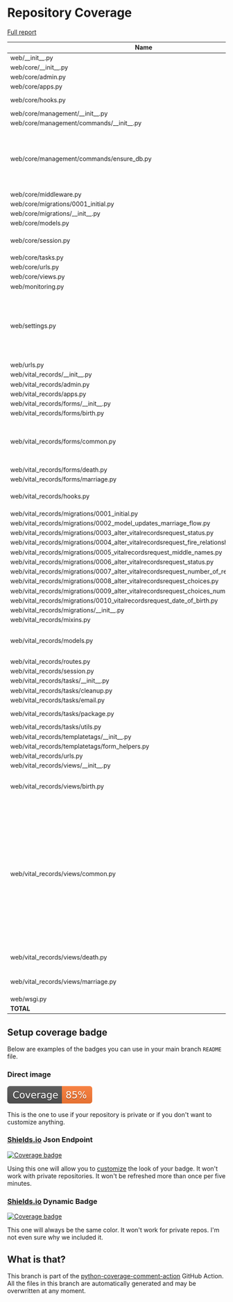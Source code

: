 # Repository Coverage

[Full report](https://htmlpreview.github.io/?https://github.com/Office-of-Digital-Services/cdt-ods-disaster-recovery/blob/python-coverage-comment-action-data/htmlcov/index.html)

| Name                                                                                            |    Stmts |     Miss |   Branch |   BrPart |   Cover |   Missing |
|------------------------------------------------------------------------------------------------ | -------: | -------: | -------: | -------: | ------: | --------: |
| web/\_\_init\_\_.py                                                                             |        5 |        2 |        0 |        0 |     60% |       5-7 |
| web/core/\_\_init\_\_.py                                                                        |        0 |        0 |        0 |        0 |    100% |           |
| web/core/admin.py                                                                               |       24 |       13 |        2 |        0 |     42% |     21-39 |
| web/core/apps.py                                                                                |        5 |        0 |        0 |        0 |    100% |           |
| web/core/hooks.py                                                                               |       11 |        4 |        0 |        0 |     64% |9-10, 14-15 |
| web/core/management/\_\_init\_\_.py                                                             |        0 |        0 |        0 |        0 |    100% |           |
| web/core/management/commands/\_\_init\_\_.py                                                    |        0 |        0 |        0 |        0 |    100% |           |
| web/core/management/commands/ensure\_db.py                                                      |      183 |        4 |       42 |        4 |     96% |73, 87-89, 99, 103->exit, 230->232, 306->310 |
| web/core/middleware.py                                                                          |        9 |        1 |        2 |        1 |     82% |        19 |
| web/core/migrations/0001\_initial.py                                                            |        7 |        0 |        0 |        0 |    100% |           |
| web/core/migrations/\_\_init\_\_.py                                                             |        0 |        0 |        0 |        0 |    100% |           |
| web/core/models.py                                                                              |        8 |        0 |        0 |        0 |    100% |           |
| web/core/session.py                                                                             |       25 |        5 |        4 |        2 |     76% |13-19, 25-26, 33 |
| web/core/tasks.py                                                                               |       15 |        2 |        0 |        0 |     87% |    60, 64 |
| web/core/urls.py                                                                                |        5 |        0 |        0 |        0 |    100% |           |
| web/core/views.py                                                                               |        9 |        0 |        2 |        0 |    100% |           |
| web/monitoring.py                                                                               |       12 |        0 |        4 |        0 |    100% |           |
| web/settings.py                                                                                 |      108 |        6 |       14 |        7 |     89% |52, 54, 56, 127->131, 139->142, 151, 267-268 |
| web/urls.py                                                                                     |       16 |        7 |        2 |        1 |     56% |     31-39 |
| web/vital\_records/\_\_init\_\_.py                                                              |        0 |        0 |        0 |        0 |    100% |           |
| web/vital\_records/admin.py                                                                     |        6 |        0 |        0 |        0 |    100% |           |
| web/vital\_records/apps.py                                                                      |        5 |        0 |        0 |        0 |    100% |           |
| web/vital\_records/forms/\_\_init\_\_.py                                                        |        0 |        0 |        0 |        0 |    100% |           |
| web/vital\_records/forms/birth.py                                                               |       24 |        0 |        0 |        0 |    100% |           |
| web/vital\_records/forms/common.py                                                              |       95 |        0 |       14 |        3 |     97% |194->exit, 298->301, 301->303 |
| web/vital\_records/forms/death.py                                                               |       16 |        0 |        0 |        0 |    100% |           |
| web/vital\_records/forms/marriage.py                                                            |       21 |        0 |        0 |        0 |    100% |           |
| web/vital\_records/hooks.py                                                                     |       16 |        6 |        0 |        0 |     62% |10-11, 15-16, 20-21 |
| web/vital\_records/migrations/0001\_initial.py                                                  |        7 |        0 |        0 |        0 |    100% |           |
| web/vital\_records/migrations/0002\_model\_updates\_marriage\_flow.py                           |        4 |        0 |        0 |        0 |    100% |           |
| web/vital\_records/migrations/0003\_alter\_vitalrecordsrequest\_status.py                       |        5 |        0 |        0 |        0 |    100% |           |
| web/vital\_records/migrations/0004\_alter\_vitalrecordsrequest\_fire\_relationship.py           |        4 |        0 |        0 |        0 |    100% |           |
| web/vital\_records/migrations/0005\_vitalrecordsrequest\_middle\_names.py                       |        4 |        0 |        0 |        0 |    100% |           |
| web/vital\_records/migrations/0006\_alter\_vitalrecordsrequest\_status.py                       |        5 |        0 |        0 |        0 |    100% |           |
| web/vital\_records/migrations/0007\_alter\_vitalrecordsrequest\_number\_of\_records.py          |        4 |        0 |        0 |        0 |    100% |           |
| web/vital\_records/migrations/0008\_alter\_vitalrecordsrequest\_choices.py                      |        4 |        0 |        0 |        0 |    100% |           |
| web/vital\_records/migrations/0009\_alter\_vitalrecordsrequest\_choices\_number\_of\_records.py |        4 |        0 |        0 |        0 |    100% |           |
| web/vital\_records/migrations/0010\_vitalrecordsrequest\_date\_of\_birth.py                     |        4 |        0 |        0 |        0 |    100% |           |
| web/vital\_records/migrations/\_\_init\_\_.py                                                   |        0 |        0 |        0 |        0 |    100% |           |
| web/vital\_records/mixins.py                                                                    |       74 |        2 |       12 |        1 |     94% |     13-14 |
| web/vital\_records/models.py                                                                    |       86 |        6 |        4 |        0 |     93% |87, 91, 95, 99, 103, 107 |
| web/vital\_records/routes.py                                                                    |       27 |        0 |        0 |        0 |    100% |           |
| web/vital\_records/session.py                                                                   |       26 |        0 |        6 |        0 |    100% |           |
| web/vital\_records/tasks/\_\_init\_\_.py                                                        |        0 |        0 |        0 |        0 |    100% |           |
| web/vital\_records/tasks/cleanup.py                                                             |       68 |        0 |       18 |        0 |    100% |           |
| web/vital\_records/tasks/email.py                                                               |       33 |        2 |        0 |        0 |     94% |     29-34 |
| web/vital\_records/tasks/package.py                                                             |      152 |        0 |        6 |        1 |     99% |  224->228 |
| web/vital\_records/tasks/utils.py                                                               |        7 |        0 |        0 |        0 |    100% |           |
| web/vital\_records/templatetags/\_\_init\_\_.py                                                 |        0 |        0 |        0 |        0 |    100% |           |
| web/vital\_records/templatetags/form\_helpers.py                                                |       10 |       10 |        2 |        0 |      0% |      1-13 |
| web/vital\_records/urls.py                                                                      |        4 |        0 |        0 |        0 |    100% |           |
| web/vital\_records/views/\_\_init\_\_.py                                                        |        0 |        0 |        0 |        0 |    100% |           |
| web/vital\_records/views/birth.py                                                               |       58 |       33 |        0 |        0 |     43% |16-28, 36-47, 54-60, 71-90 |
| web/vital\_records/views/common.py                                                              |      156 |       53 |        6 |        0 |     64% |61-64, 88-93, 96-99, 109-113, 116-123, 163-171, 183-191, 194-201, 204-209, 217-219, 223-234 |
| web/vital\_records/views/death.py                                                               |       47 |       20 |        0 |        0 |     57% |12-24, 32-44, 64-70 |
| web/vital\_records/views/marriage.py                                                            |       39 |       26 |        0 |        0 |     33% |10-36, 44-57, 64-70 |
| web/wsgi.py                                                                                     |        6 |        6 |        0 |        0 |      0% |      8-16 |
|                                                                                       **TOTAL** | **1463** |  **208** |  **140** |   **20** | **85%** |           |


## Setup coverage badge

Below are examples of the badges you can use in your main branch `README` file.

### Direct image

[![Coverage badge](https://raw.githubusercontent.com/Office-of-Digital-Services/cdt-ods-disaster-recovery/python-coverage-comment-action-data/badge.svg)](https://htmlpreview.github.io/?https://github.com/Office-of-Digital-Services/cdt-ods-disaster-recovery/blob/python-coverage-comment-action-data/htmlcov/index.html)

This is the one to use if your repository is private or if you don't want to customize anything.

### [Shields.io](https://shields.io) Json Endpoint

[![Coverage badge](https://img.shields.io/endpoint?url=https://raw.githubusercontent.com/Office-of-Digital-Services/cdt-ods-disaster-recovery/python-coverage-comment-action-data/endpoint.json)](https://htmlpreview.github.io/?https://github.com/Office-of-Digital-Services/cdt-ods-disaster-recovery/blob/python-coverage-comment-action-data/htmlcov/index.html)

Using this one will allow you to [customize](https://shields.io/endpoint) the look of your badge.
It won't work with private repositories. It won't be refreshed more than once per five minutes.

### [Shields.io](https://shields.io) Dynamic Badge

[![Coverage badge](https://img.shields.io/badge/dynamic/json?color=brightgreen&label=coverage&query=%24.message&url=https%3A%2F%2Fraw.githubusercontent.com%2FOffice-of-Digital-Services%2Fcdt-ods-disaster-recovery%2Fpython-coverage-comment-action-data%2Fendpoint.json)](https://htmlpreview.github.io/?https://github.com/Office-of-Digital-Services/cdt-ods-disaster-recovery/blob/python-coverage-comment-action-data/htmlcov/index.html)

This one will always be the same color. It won't work for private repos. I'm not even sure why we included it.

## What is that?

This branch is part of the
[python-coverage-comment-action](https://github.com/marketplace/actions/python-coverage-comment)
GitHub Action. All the files in this branch are automatically generated and may be
overwritten at any moment.